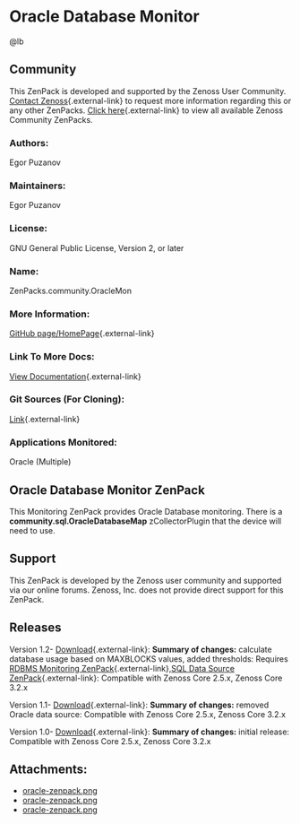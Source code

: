 # Oracle Database Monitor

@lb[](img/zenpack-oracle-zenpack.png)

## Community

This ZenPack is developed and supported by the Zenoss User Community.
[Contact Zenoss](https://tryit.zenoss.com/zenpack-contact/){.external-link} to
request more information regarding this or any other ZenPacks. [Click here](https://zenoss.com/product/zenpacks?f%5B0%5D=im_field_zenpack_category:1021){.external-link} to
view all available Zenoss Community ZenPacks.

### Authors:

Egor Puzanov

### Maintainers:

Egor Puzanov

### License:

GNU General Public License, Version 2, or later

### Name:

ZenPacks.community.OracleMon

### More Information:

[GitHub page/HomePage](http://community.zenoss.org/docs/DOC-10244){.external-link}

### Link To More Docs:

[View Documentation](http://community.zenoss.org/docs/DOC-10244){.external-link}

### Git Sources (For Cloning):

[Link](https://github.com/epuzanov/ZenPacks.community.OracleMon.git){.external-link}

### Applications Monitored:

Oracle (Multiple)

## Oracle Database Monitor ZenPack

This Monitoring ZenPack provides Oracle Database monitoring. There is a
**community.sql.OracleDatabaseMap** zCollectorPlugin that the device
will need to use.

## Support

This ZenPack is developed by the Zenoss user community and supported via
our online forums. Zenoss, Inc. does not provide direct support for this
ZenPack.

## Releases

Version 1.2- [Download](https://storage.googleapis.com/zenpacks/ZenPacks.community.OracleMon/1.2/ZenPacks.community.OracleMon-1.2.egg){.external-link}:   **Summary of changes:** calculate database usage based on MAXBLOCKS
    values, added thresholds:   Requires [RDBMS Monitoring ZenPack](https://help.zenoss.com/display/in/RDBMS+Monitoring "ZenPack:RDBMS Monitoring"){.external-link},[SQL Data Source ZenPack](https://help.zenoss.com/display/in/SQL+Data+Source "ZenPack:SQL Data Source"){.external-link}:   Compatible with Zenoss Core 2.5.x, Zenoss Core 3.2.x

<!-- -->

Version 1.1- [Download](https://storage.googleapis.com/zenpacks/ZenPacks.community.OracleMon/1.1/ZenPacks.community.OracleMon-1.1.egg){.external-link}:   **Summary of changes:** removed Oracle data source:   Compatible with Zenoss Core 2.5.x, Zenoss Core 3.2.x

<!-- -->

Version 1.0- [Download](https://storage.googleapis.com/zenpacks/ZenPacks.community.OracleMon/1.0/ZenPacks.community.OracleMon-1.0.egg){.external-link}:   **Summary of changes:** initial release:   Compatible with Zenoss Core 2.5.x, Zenoss Core 3.2.x

## Attachments:

-   [oracle-zenpack.png](img/zenpack-oracle-zenpack.png)
-   [oracle-zenpack.png](img/zenpack-oracle-zenpack.png)
-   [oracle-zenpack.png](img/zenpack-oracle-zenpack.png)

